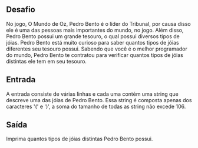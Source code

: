 ## Desafio

No jogo, O Mundo de Oz, Pedro Bento é o líder do Tribunal, por causa disso ele é uma das pessoas mais importantes do mundo, no jogo. Além disso, Pedro Bento possui um grande tesouro, o qual possui diversos tipos de jóias.
Pedro Bento está muito curioso para saber quantos tipos de jóias diferentes seu tesouro possui.
Sabendo que você é o melhor programador do mundo, Pedro Bento te contratou para verificar quantos tipos de jóias distintas ele tem em seu tesouro.

## Entrada

A entrada consiste de várias linhas e cada uma contém uma string que descreve uma das jóias de Pedro Bento. Essa string é composta apenas dos caracteres '(' e ')', a soma do tamanho de todas as string não excede 106.

## Saída

Imprima quantos tipos de jóias distintas Pedro Bento possui.